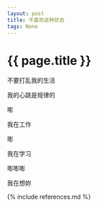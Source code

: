 ```yaml
---
layout: post
title: 不喜欢这种状态 
tags: None 
---
```


{{ page.title }}
================


不要打乱我的生活<br/>

我的心跳是规律的<br/>

嘭<br/>

我在工作<br/>

嘭<br/>

我在学习<br/>

嘭嘭嘭<br/>

我在想妳<br/>


{% include references.md %}
